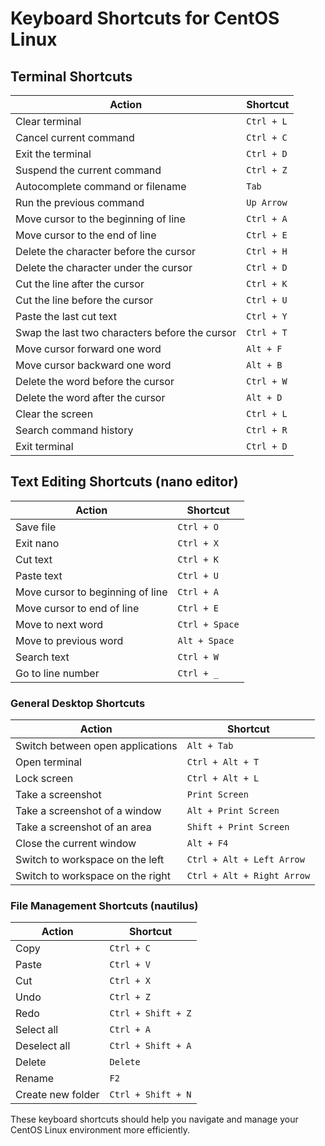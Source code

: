 # Keyboard Shortcuts for CentOS Linux

## Terminal Shortcuts

| Action                              | Shortcut                |
| ----------------------------------- | ----------------------- |
| Clear terminal                      | `Ctrl + L`              |
| Cancel current command              | `Ctrl + C`              |
| Exit the terminal                   | `Ctrl + D`              |
| Suspend the current command         | `Ctrl + Z`              |
| Autocomplete command or filename    | `Tab`                   |
| Run the previous command            | `Up Arrow`              |
| Move cursor to the beginning of line| `Ctrl + A`              |
| Move cursor to the end of line      | `Ctrl + E`              |
| Delete the character before the cursor | `Ctrl + H`          |
| Delete the character under the cursor | `Ctrl + D`          |
| Cut the line after the cursor       | `Ctrl + K`              |
| Cut the line before the cursor      | `Ctrl + U`              |
| Paste the last cut text             | `Ctrl + Y`              |
| Swap the last two characters before the cursor | `Ctrl + T`  |
| Move cursor forward one word        | `Alt + F`               |
| Move cursor backward one word       | `Alt + B`               |
| Delete the word before the cursor   | `Ctrl + W`              |
| Delete the word after the cursor    | `Alt + D`               |
| Clear the screen                    | `Ctrl + L`              |
| Search command history              | `Ctrl + R`              |
| Exit terminal                       | `Ctrl + D`              |

## Text Editing Shortcuts (nano editor)

| Action                              | Shortcut                |
| ----------------------------------- | ----------------------- |
| Save file                           | `Ctrl + O`              |
| Exit nano                           | `Ctrl + X`              |
| Cut text                            | `Ctrl + K`              |
| Paste text                          | `Ctrl + U`              |
| Move cursor to beginning of line    | `Ctrl + A`              |
| Move cursor to end of line          | `Ctrl + E`              |
| Move to next word                   | `Ctrl + Space`          |
| Move to previous word               | `Alt + Space`           |
| Search text                         | `Ctrl + W`              |
| Go to line number                   | `Ctrl + _`              |

### General Desktop Shortcuts

| Action                              | Shortcut                |
| ----------------------------------- | ----------------------- |
| Switch between open applications    | `Alt + Tab`             |
| Open terminal                       | `Ctrl + Alt + T`        |
| Lock screen                         | `Ctrl + Alt + L`        |
| Take a screenshot                   | `Print Screen`          |
| Take a screenshot of a window       | `Alt + Print Screen`    |
| Take a screenshot of an area        | `Shift + Print Screen`  |
| Close the current window            | `Alt + F4`              |
| Switch to workspace on the left     | `Ctrl + Alt + Left Arrow` |
| Switch to workspace on the right    | `Ctrl + Alt + Right Arrow` |

### File Management Shortcuts (nautilus)

| Action                              | Shortcut                |
| ----------------------------------- | ----------------------- |
| Copy                                | `Ctrl + C`              |
| Paste                               | `Ctrl + V`              |
| Cut                                 | `Ctrl + X`              |
| Undo                                | `Ctrl + Z`              |
| Redo                                | `Ctrl + Shift + Z`      |
| Select all                          | `Ctrl + A`              |
| Deselect all                        | `Ctrl + Shift + A`      |
| Delete                              | `Delete`                |
| Rename                              | `F2`                    |
| Create new folder                   | `Ctrl + Shift + N`      |

These keyboard shortcuts should help you navigate and manage your CentOS Linux environment more efficiently.
